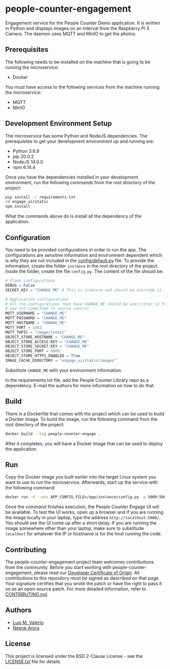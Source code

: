 # people-counter-engagement

Engagement service for the People Counter Demo application. It is written in Python and displays images on an interval from the Raspberry Pi 3 Camera. The daemon uses MQTT and MinIO to get the photos.

## Prerequisites

The following needs to be installed on the machine that is going to be running the microservice:

* Docker

You must have access to the following services from the machine running the microservice:

* MQTT
* MinIO

## Development Environment Setup

The microservice has some Python and NodeJS dependencies. The prerequisites to get your development environment up and running are:

* Python 3.6.9
* pip 20.0.2
* NodeJS 14.0.0
* npm 6.14.4

Once you have the dependencies installed in your development environment, run the following commands from the root directory of the project:

```bash
pip install -r requirements.txt
cd engage_ui/static
npm install
```

What the commands above do is install all the dependency of the application.

## Configuration

You need to be provided configurations in order to run the app. The configurations are sensitive information and environment dependent which is why they are not included in the [config/default.py](config/default.py) file. To provide the information, create the folder `instance` in the root directory of the project. Inside the folder, create the file `config.py`. The content of the file should be:

```python
# Flask configurations
DEBUG = False
SECRET_KEY = "CHANGE_ME" # This is insecure and should be override it in your instance/config.py file 

# Application configurations
# All the configurations that have CHANGE_ME should be overritten in the instance/config.py file
# and not committed to source control
MQTT_USERNAME = "CHANGE_ME"
MQTT_PASSWORD = "CHANGE_ME"
MQTT_HOSTNAME = "CHANGE_ME"
MQTT_PORT = 1883
MQTT_TOPIC = "image/latest"
OBJECT_STORE_HOSTNAME = "CHANGE_ME"
OBJECT_STORE_ACCESS_KEY = "CHANGE_ME"
OBJECT_STORE_SECRET_KEY = "CHANGE_ME"
OBJECT_STORE_PORT = 9000
OBJECT_STORE_HTTPS_ENABLED = True
IMAGE_CACHE_DIRECTORY = "engage_ui/static/images"
```

Substitute `CHANGE_ME` with your environment information.

In the requirements.txt file, add the People Counter Library repo as a dependency. E-mail the authors for more information on how to do that.

## Build

There is a Dockerfile that comes with the project which can be used to build a Docker image. To build the image, run the following command from the root directory of the project:

```bash
docker build --tag people-counter-engage .
```

After it completes, you will have a Docker image that can be used to deploy the application.

## Run

Copy the Docker image you built earlier into the target Linux system you want to use to run the microservice. Afterwards, start up the service with the following command:

```bash
docker run -d --env APP_CONFIG_FILE=/app/instance/config.py -p 5000:5000 --name engage-test people-counter-engagement
```

Once the command finishes execution, the People Counter Engage UI will be available. To test the UI works, open up a browser and if you are running the image locally in your laptop, type the address `http://localhost:5000/`. You should see the UI come up after a short delay. If you are running the image somewhere other than your laptop, make sure to substitude `localhost` for whatever the IP or hostname is for the host running the code.

## Contributing

The people-counter-engagement project team welcomes contributions from the community. Before you start working with people-counter-engagement, please
read our [Developer Certificate of Origin](https://cla.vmware.com/dco). All contributions to this repository must be
signed as described on that page. Your signature certifies that you wrote the patch or have the right to pass it on
as an open-source patch. For more detailed information, refer to [CONTRIBUTING.md](CONTRIBUTING.md).

## Authors

* [Luis M. Valerio](https://github.com/lvalerio)
* [Neeraj Arora](https://github.com/nearora)

## License

This project is licensed under the BSD 2-Clause License - see the [LICENSE.txt](LICENSE.txt) file for details
